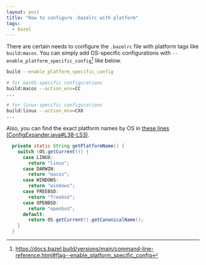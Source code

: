```yaml
---
layout: post
title: "How to configure .bazelrc with platform"
tags:
  - bazel
---
```


There are certain needs to configure the `.bazelrc` file with platform tags like `build:macos`. You can simply add OS-specific configurations with `--enable_platform_specific_config`[^1] like below.

```sh
build --enable_platform_specific_config

# for macOS-specific configurations
build:macos --action_env=CC
...

# for linux-specific configurations
build:linux --action_env=CXX
...

```

Also, you can find the exact platform names by OS in [these lines (ConfigExpander.java#L38-L53)](https://github.com/bazelbuild/bazel/blob/4.2.2/src/main/java/com/google/devtools/build/lib/runtime/ConfigExpander.java#L38-L53).

```java
  private static String getPlatformName() {
    switch (OS.getCurrent()) {
      case LINUX:
        return "linux";
      case DARWIN:
        return "macos";
      case WINDOWS:
        return "windows";
      case FREEBSD:
        return "freebsd";
      case OPENBSD:
        return "openbsd";
      default:
        return OS.getCurrent().getCanonicalName();
    }
  }
```

[^1]: <https://docs.bazel.build/versions/main/command-line-reference.html#flag--enable_platform_specific_config>
